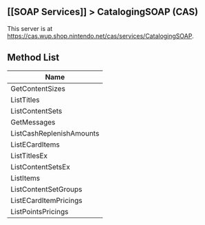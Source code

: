 ## [[SOAP Services]] > CatalogingSOAP (CAS)

This server is at https://cas.wup.shop.nintendo.net/cas/services/CatalogingSOAP.

## Method List
| Name |
| --- |
| GetContentSizes |
| ListTitles |
| ListContentSets |
| GetMessages |
| ListCashReplenishAmounts |
| ListECardItems |
| ListTitlesEx |
| ListContentSetsEx |
| ListItems |
| ListContentSetGroups |
| ListECardItemPricings |
| ListPointsPricings |